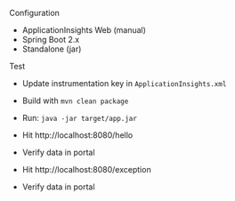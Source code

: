 Configuration

* ApplicationInsights Web (manual)
* Spring Boot 2.x
* Standalone (jar)

Test

* Update instrumentation key in `ApplicationInsights.xml`
* Build with `mvn clean package`
* Run: `java -jar target/app.jar`

* Hit http://localhost:8080/hello
* Verify data in portal

* Hit http://localhost:8080/exception
* Verify data in portal
